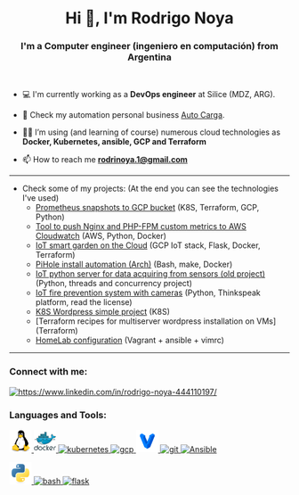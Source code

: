 <h1 align="center">Hi 👋, I'm Rodrigo Noya</h1>
<h3 align="center">I'm a Computer engineer (ingeniero en computación) from Argentina</h3>
<br>

- :computer: I'm currently working as a **DevOps engineer** at Silice (MDZ, ARG).

- 🤝 Check my automation personal business [Auto Carga](https://github.com/Noyarodrigo/Gestion-Usuarios).

- 👨‍💻 I’m using (and learning of course) numerous cloud technologies as **Docker, Kubernetes, ansible, GCP and Terraform**

- 📫 How to reach me **rodrinoya.1@gmail.com**

---

- Check some of my projects: (At the end you can see the technologies I've used)
  - [Prometheus snapshots to GCP bucket](https://github.com/Noyarodrigo/prometheus-snapshots-gcp-bucket) (K8S, Terraform, GCP, Python)
  - [Tool to push Nginx and PHP-FPM custom metrics to AWS Cloudwatch](https://github.com/Noyarodrigo/cloudwatch_nginx_phpfpm_logger) (AWS, Python, Docker)
  - [IoT smart garden on the Cloud](https://github.com/Noyarodrigo/MendoPonics) (GCP IoT stack, Flask, Docker, Terraform)
  - [PiHole install automation (Arch)](https://github.com/Noyarodrigo/Make_Pi_Hole) (Bash, make, Docker)
  - [IoT python server for data acquiring from sensors (old project)](https://github.com/Noyarodrigo/Pylogger) (Python, threads and concurrency project)
  - [IoT fire prevention system with cameras](https://github.com/Noyarodrigo/FPS-Fire-Prevention-System/blob/master/LICENSE) (Python, Thinkspeak platform, read the license)
  - [K8S Wordpress simple project](https://github.com/Noyarodrigo/UM-K8S) (K8S)
  - [Terraform recipes for multiserver wordpress installation on VMs] (Terraform)
  - [HomeLab configuration](https://github.com/Noyarodrigo/Vagrant-Ansible-homelab) (Vagrant + ansible + vimrc)
  
---

<h3 align="left">Connect with me:</h3>
<p align="left">
<a href="https://linkedin.com/in/https://www.linkedin.com/in/rodrigo-noya-444110197/" target="blank"><img align="center" src="https://raw.githubusercontent.com/rahuldkjain/github-profile-readme-generator/master/src/images/icons/Social/linked-in-alt.svg" alt="https://www.linkedin.com/in/rodrigo-noya-444110197/" height="30" width="40" /></a>
</p>

<h3 align="left">Languages and Tools:</h3>
<p align="left">
<a href="https://www.linux.org/" target="_blank" rel="noreferrer"> <img src="https://raw.githubusercontent.com/devicons/devicon/master/icons/linux/linux-original.svg" alt="linux" width="40" height="40"/> </a> <a href="https://www.docker.com/" target="_blank" rel="noreferrer"> <img src="https://raw.githubusercontent.com/devicons/devicon/master/icons/docker/docker-original-wordmark.svg" alt="docker" width="40" height="40"/> </a><a href="https://kubernetes.io" target="_blank" rel="noreferrer"> <img src="https://www.vectorlogo.zone/logos/kubernetes/kubernetes-icon.svg" alt="kubernetes" width="40" height="40"/> </a><a href="https://cloud.google.com" target="_blank" rel="noreferrer"> <img src="https://www.vectorlogo.zone/logos/google_cloud/google_cloud-icon.svg" alt="gcp" width="40" height="40"/> </a><a href="https://www.vagrantup.com/" target="_blank" rel="noreferrer"> <img src="https://raw.githubusercontent.com/github/explore/80688e429a7d4ef2fca1e82350fe8e3517d3494d/topics/vagrant/vagrant.png" alt="Vagrant" width="40" height="40"/> </a><a href="https://git-scm.com/" target="_blank" rel="noreferrer"> <img src="https://www.vectorlogo.zone/logos/git-scm/git-scm-icon.svg" alt="git" width="40" height="40"/> </a><a href="https://www.ansible.com" target="_blank" rel="noreferrer"> <img src="https://e7.pngegg.com/pngimages/47/29/png-clipart-ansible-devops-toolchain-software-deployment-triangle-logo-beta-angle-text-thumbnail.png" alt="Ansible" width="40" height="40"/></a></p>

<a href="https://www.python.org" target="_blank" rel="noreferrer"> <img src="https://raw.githubusercontent.com/devicons/devicon/master/icons/python/python-original.svg" alt="python" width="40" height="40"/> </a><a href="https://www.gnu.org/software/bash/" target="_blank" rel="noreferrer"> <img src="https://www.vectorlogo.zone/logos/gnu_bash/gnu_bash-icon.svg" alt="bash" width="40" height="40"/> </a><a href="https://flask.palletsprojects.com/" target="_blank" rel="noreferrer"> <img src="https://www.vectorlogo.zone/logos/pocoo_flask/pocoo_flask-icon.svg" alt="flask" width="40" height="40"/></a>
